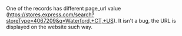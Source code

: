 One of the records has different page_url value (https://stores.express.com/search?storeType=4067209&q=Waterford,+CT,+US).
It isn't a bug, the URL is displayed on the website such way.